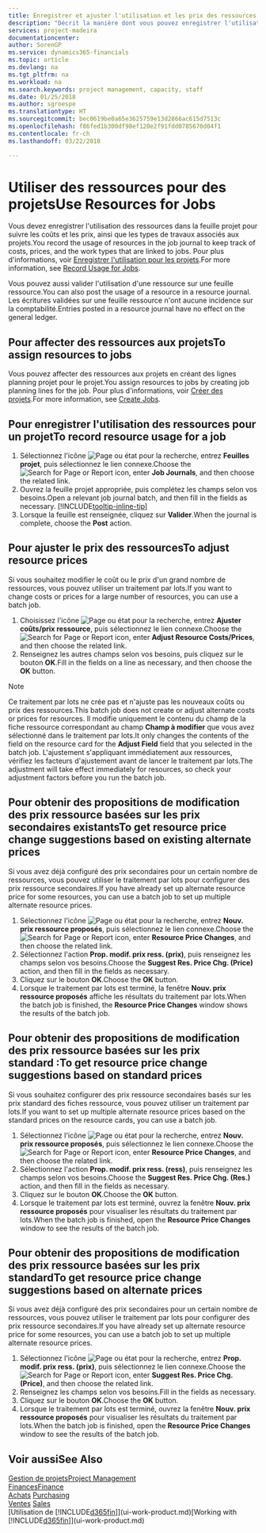 ```yaml
---
title: Enregistrer et ajuster l'utilisation et les prix des ressources| Microsoft Docs
description: "Décrit la manière dont vous pouvez enregistrer l'utilisation ou la consommation ressource associée à un projet, de garder la trace et de gérer les coûts, les prix, ainsi que les types de travaux."
services: project-madeira
documentationcenter: 
author: SorenGP
ms.service: dynamics365-financials
ms.topic: article
ms.devlang: na
ms.tgt_pltfrm: na
ms.workload: na
ms.search.keywords: project management, capacity, staff
ms.date: 01/25/2018
ms.author: sgroespe
ms.translationtype: HT
ms.sourcegitcommit: bec0619be0a65e3625759e13d2866ac615d7513c
ms.openlocfilehash: f86fed1b300df98ef120e2f91fdd0785670d04f1
ms.contentlocale: fr-ch
ms.lasthandoff: 03/22/2018

---
```

# <a name="use-resources-for-jobs"></a><span data-ttu-id="57d83-103">Utiliser des ressources pour des projets</span><span class="sxs-lookup"><span data-stu-id="57d83-103">Use Resources for Jobs</span></span>
<span data-ttu-id="57d83-104">Vous devez enregistrer l'utilisation des ressources dans la feuille projet pour suivre les coûts et les prix, ainsi que les types de travaux associés aux projets.</span><span class="sxs-lookup"><span data-stu-id="57d83-104">You record the usage of resources in the job journal to keep track of costs, prices, and the work types that are linked to jobs.</span></span> <span data-ttu-id="57d83-105">Pour plus d'informations, voir [Enregistrer l'utilisation pour les projets](projects-how-record-job-usage.md).</span><span class="sxs-lookup"><span data-stu-id="57d83-105">For more information, see [Record Usage for Jobs](projects-how-record-job-usage.md).</span></span>

<span data-ttu-id="57d83-106">Vous pouvez aussi valider l'utilisation d'une ressource sur une feuille ressource.</span><span class="sxs-lookup"><span data-stu-id="57d83-106">You can also post the usage of a resource in a resource journal.</span></span> <span data-ttu-id="57d83-107">Les écritures validées sur une feuille ressource n'ont aucune incidence sur la comptabilité.</span><span class="sxs-lookup"><span data-stu-id="57d83-107">Entries posted in a resource journal have no effect on the general ledger.</span></span>

## <a name="to-assign-resources-to-jobs"></a><span data-ttu-id="57d83-108">Pour affecter des ressources aux projets</span><span class="sxs-lookup"><span data-stu-id="57d83-108">To assign resources to jobs</span></span>
<span data-ttu-id="57d83-109">Vous pouvez affecter des ressources aux projets en créant des lignes planning projet pour le projet.</span><span class="sxs-lookup"><span data-stu-id="57d83-109">You assign resources to jobs by creating job planning lines for the job.</span></span> <span data-ttu-id="57d83-110">Pour plus d'informations, voir [Créer des projets](projects-how-create-jobs.md).</span><span class="sxs-lookup"><span data-stu-id="57d83-110">For more information, see [Create Jobs](projects-how-create-jobs.md).</span></span>

## <a name="to-record-resource-usage-for-a-job"></a><span data-ttu-id="57d83-111">Pour enregistrer l'utilisation des ressources pour un projet</span><span class="sxs-lookup"><span data-stu-id="57d83-111">To record resource usage for a job</span></span>
1. <span data-ttu-id="57d83-112">Sélectionnez l'icône ![Page ou état pour la recherche](media/ui-search/search_small.png "Page ou état pour la recherche"), entrez **Feuilles projet**, puis sélectionnez le lien connexe.</span><span class="sxs-lookup"><span data-stu-id="57d83-112">Choose the ![Search for Page or Report](media/ui-search/search_small.png "Search for Page or Report icon") icon, enter **Job Journals**, and then choose the related link.</span></span>
2. <span data-ttu-id="57d83-113">Ouvrez la feuille projet appropriée, puis complétez les champs selon vos besoins.</span><span class="sxs-lookup"><span data-stu-id="57d83-113">Open a relevant job journal batch, and then fill in the fields as necessary.</span></span> [!INCLUDE[tooltip-inline-tip](includes/tooltip-inline-tip_md.md)]
3. <span data-ttu-id="57d83-114">Lorsque la feuille est renseignée, cliquez sur **Valider**.</span><span class="sxs-lookup"><span data-stu-id="57d83-114">When the journal is complete, choose the **Post** action.</span></span>

## <a name="to-adjust-resource-prices"></a><span data-ttu-id="57d83-115">Pour ajuster le prix des ressources</span><span class="sxs-lookup"><span data-stu-id="57d83-115">To adjust resource prices</span></span>
<span data-ttu-id="57d83-116">Si vous souhaitez modifier le coût ou le prix d'un grand nombre de ressources, vous pouvez utiliser un traitement par lots.</span><span class="sxs-lookup"><span data-stu-id="57d83-116">If you want to change costs or prices for a large number of resources, you can use a batch job.</span></span>  

1. <span data-ttu-id="57d83-117">Choisissez l'icône ![Page ou état pour la recherche](media/ui-search/search_small.png "Page ou état pour la recherche"), entrez **Ajuster coûts/prix ressource**, puis sélectionnez le lien connexe.</span><span class="sxs-lookup"><span data-stu-id="57d83-117">Choose the ![Search for Page or Report](media/ui-search/search_small.png "Search for Page or Report icon") icon, enter **Adjust Resource Costs/Prices**, and then choose the related link.</span></span>
2. <span data-ttu-id="57d83-118">Renseignez les autres champs selon vos besoins, puis cliquez sur le bouton **OK**.</span><span class="sxs-lookup"><span data-stu-id="57d83-118">Fill in the fields on a line as necessary, and then choose the **OK** button.</span></span>

> [!NOTE]  
>   <span data-ttu-id="57d83-119">Ce traitement par lots ne crée pas et n'ajuste pas les nouveaux coûts ou prix des ressources.</span><span class="sxs-lookup"><span data-stu-id="57d83-119">This batch job does not create or adjust alternate costs or prices for resources.</span></span> <span data-ttu-id="57d83-120">Il modifie uniquement le contenu du champ de la fiche ressource correspondant au champ **Champ à modifier** que vous avez sélectionné dans le traitement par lots.</span><span class="sxs-lookup"><span data-stu-id="57d83-120">It only changes the contents of the field on the resource card for the **Adjust Field** field that you selected in the batch job.</span></span> <span data-ttu-id="57d83-121">L'ajustement s'appliquant immédiatement aux ressources, vérifiez les facteurs d'ajustement avant de lancer le traitement par lots.</span><span class="sxs-lookup"><span data-stu-id="57d83-121">The adjustment will take effect immediately for resources, so check your adjustment factors before you run the batch job.</span></span>

## <a name="to-get-resource-price-change-suggestions-based-on-existing-alternate-prices"></a><span data-ttu-id="57d83-122">Pour obtenir des propositions de modification des prix ressource basées sur les prix secondaires existants</span><span class="sxs-lookup"><span data-stu-id="57d83-122">To get resource price change suggestions based on existing alternate prices</span></span>
<span data-ttu-id="57d83-123">Si vous avez déjà configuré des prix secondaires pour un certain nombre de ressources, vous pouvez utiliser le traitement par lots pour configurer des prix ressource secondaires.</span><span class="sxs-lookup"><span data-stu-id="57d83-123">If you have already set up alternate resource price for some resources, you can use a batch job to set up multiple alternate resource prices.</span></span>

1. <span data-ttu-id="57d83-124">Sélectionnez l'icône ![Page ou état pour la recherche](media/ui-search/search_small.png "Page ou état pour la recherche"), entrez **Nouv. prix ressource proposés**, puis sélectionnez le lien connexe.</span><span class="sxs-lookup"><span data-stu-id="57d83-124">Choose the ![Search for Page or Report](media/ui-search/search_small.png "Search for Page or Report icon") icon, enter **Resource Price Changes**, and then choose the related link.</span></span>
2. <span data-ttu-id="57d83-125">Sélectionnez l'action **Prop. modif. prix ress. (prix)**, puis renseignez les champs selon vos besoins.</span><span class="sxs-lookup"><span data-stu-id="57d83-125">Choose the **Suggest Res. Price Chg. (Price)** action, and then fill in the fields as necessary.</span></span>
3. <span data-ttu-id="57d83-126">Cliquez sur le bouton **OK**.</span><span class="sxs-lookup"><span data-stu-id="57d83-126">Choose the **OK** button.</span></span>  
4. <span data-ttu-id="57d83-127">Lorsque le traitement par lots est terminé, la fenêtre **Nouv. prix ressource proposés** affiche les résultats du traitement par lots.</span><span class="sxs-lookup"><span data-stu-id="57d83-127">When the batch job is finished, the **Resource Price Changes** window shows the results of the batch job.</span></span>

## <a name="to-get-resource-price-change-suggestions-based-on-standard-prices"></a><span data-ttu-id="57d83-128">Pour obtenir des propositions de modification des prix ressource basées sur les prix standard :</span><span class="sxs-lookup"><span data-stu-id="57d83-128">To get resource price change suggestions based on standard prices</span></span>
<span data-ttu-id="57d83-129">Si vous souhaitez configurer des prix ressource secondaires basés sur les prix standard des fiches ressource, vous pouvez utiliser un traitement par lots.</span><span class="sxs-lookup"><span data-stu-id="57d83-129">If you want to set up multiple alternate resource prices based on the standard prices on the resource cards, you can use a batch job.</span></span>  

1. <span data-ttu-id="57d83-130">Sélectionnez l'icône ![Page ou état pour la recherche](media/ui-search/search_small.png "Page ou état pour la recherche"), entrez **Nouv. prix ressource proposés**, puis sélectionnez le lien connexe.</span><span class="sxs-lookup"><span data-stu-id="57d83-130">Choose the ![Search for Page or Report](media/ui-search/search_small.png "Search for Page or Report icon") icon, enter **Resource Price Changes**, and then choose the related link.</span></span>
2. <span data-ttu-id="57d83-131">Sélectionnez l'action **Prop. modif. prix ress. (ress)**, puis renseignez les champs selon vos besoins.</span><span class="sxs-lookup"><span data-stu-id="57d83-131">Choose the **Suggest Res. Price Chg. (Res.)** action, and then fill in the fields as necessary.</span></span>  
3. <span data-ttu-id="57d83-132">Cliquez sur le bouton **OK**.</span><span class="sxs-lookup"><span data-stu-id="57d83-132">Choose the **OK** button.</span></span>  
4. <span data-ttu-id="57d83-133">Lorsque le traitement par lots est terminé, ouvrez la fenêtre **Nouv. prix ressource proposés** pour visualiser les résultats du traitement par lots.</span><span class="sxs-lookup"><span data-stu-id="57d83-133">When the batch job is finished, open the **Resource Price Changes** window to see the results of the batch job.</span></span>

## <a name="to-get-resource-price-change-suggestions-based-on-alternate-prices"></a><span data-ttu-id="57d83-134">Pour obtenir des propositions de modification des prix ressource basées sur les prix standard</span><span class="sxs-lookup"><span data-stu-id="57d83-134">To get resource price change suggestions based on alternate prices</span></span>
<span data-ttu-id="57d83-135">Si vous avez déjà configuré des prix secondaires pour un certain nombre de ressources, vous pouvez utiliser le traitement par lots pour configurer des prix ressource secondaires.</span><span class="sxs-lookup"><span data-stu-id="57d83-135">If you have already set up alternate resource price for some resources, you can use a batch job to set up multiple alternate resource prices.</span></span>

1. <span data-ttu-id="57d83-136">Sélectionnez l'icône ![Page ou état pour la recherche](media/ui-search/search_small.png "Page ou état pour la recherche"), entrez **Prop. modif. prix ress. (prix)**, puis sélectionnez le lien connexe.</span><span class="sxs-lookup"><span data-stu-id="57d83-136">Choose the ![Search for Page or Report](media/ui-search/search_small.png "Search for Page or Report icon") icon, enter **Suggest Res. Price Chg. (Price)**, and then choose the related link.</span></span>  
2. <span data-ttu-id="57d83-137">Renseignez les champs selon vos besoins.</span><span class="sxs-lookup"><span data-stu-id="57d83-137">Fill in the fields as necessary.</span></span>
3. <span data-ttu-id="57d83-138">Cliquez sur le bouton **OK**.</span><span class="sxs-lookup"><span data-stu-id="57d83-138">Choose the **OK** button.</span></span>  
4. <span data-ttu-id="57d83-139">Lorsque le traitement par lots est terminé, ouvrez la fenêtre **Nouv. prix ressource proposés** pour visualiser les résultats du traitement par lots.</span><span class="sxs-lookup"><span data-stu-id="57d83-139">When the batch job is finished, open the **Resource Price Changes** window to see the results of the batch job.</span></span>

## <a name="see-also"></a><span data-ttu-id="57d83-140">Voir aussi</span><span class="sxs-lookup"><span data-stu-id="57d83-140">See Also</span></span>
[<span data-ttu-id="57d83-141">Gestion de projets</span><span class="sxs-lookup"><span data-stu-id="57d83-141">Project Management</span></span>](projects-manage-projects.md)  
[<span data-ttu-id="57d83-142">Finances</span><span class="sxs-lookup"><span data-stu-id="57d83-142">Finance</span></span>](finance.md)  
<span data-ttu-id="57d83-143">[Achats](purchasing-manage-purchasing.md)       </span><span class="sxs-lookup"><span data-stu-id="57d83-143">[Purchasing](purchasing-manage-purchasing.md)       </span></span>  
<span data-ttu-id="57d83-144">[Ventes](sales-manage-sales.md)   </span><span class="sxs-lookup"><span data-stu-id="57d83-144">[Sales](sales-manage-sales.md)   </span></span>  
<span data-ttu-id="57d83-145">[Utilisation de [!INCLUDE[d365fin](includes/d365fin_md.md)]](ui-work-product.md)</span><span class="sxs-lookup"><span data-stu-id="57d83-145">[Working with [!INCLUDE[d365fin](includes/d365fin_md.md)]](ui-work-product.md)</span></span>  


